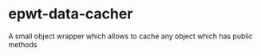 # epwt-data-cacher
A small object wrapper which allows to cache any object which has public methods
